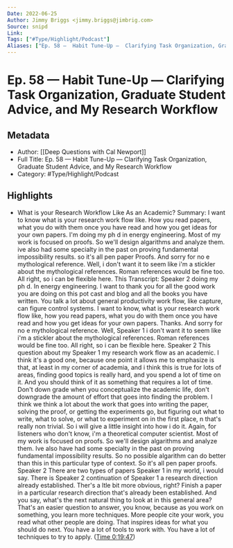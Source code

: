 ```yaml
---
Date: 2022-06-25
Author: Jimmy Briggs <jimmy.briggs@jimbrig.com>
Source: snipd
Link: 
Tags: ["#Type/Highlight/Podcast"]
Aliases: ["Ep. 58 —  Habit Tune-Up —  Clarifying Task Organization, Graduate Student Advice, and My Research Workflow", "Ep. 58 —  Habit Tune-Up —  Clarifying Task Organization, Graduate Student Advice, and My Research Workflow"]
---
```

# Ep. 58 —  Habit Tune-Up —  Clarifying Task Organization, Graduate Student Advice, and My Research Workflow

## Metadata
- Author: [[Deep Questions with Cal Newport]]
- Full Title: Ep. 58 —  Habit Tune-Up —  Clarifying Task Organization, Graduate Student Advice, and My Research Workflow
- Category: #Type/Highlight/Podcast

## Highlights
- What is your Research Workflow Like As an Academic?
  Summary:
  I want to know what is your research work flow like. How you read papers, what you do with them once you have read and how you get ideas for your own papers. I'm doing my ph d in energy engineering. Most of my work is focused on proofs. So we'll design algarithms and analyze them. ive also had some specialty in the past on proving fundamental impossibility results. so it's all pen paper Proofs. And sorry for no e mythological reference. Well, i don't want it to seem like i'm a stickler about the mythological references. Roman references would be fine too. All right, so i can be flexible here. This
  Transcript:
  Speaker 2
  doing my ph d. In energy engineering. I want to thank you for all the good work you are doing on this pot cast and blog and all the books you have written. You talk a lot about general productivity work flow, like capture, can figure control systems. I want to know, what is your research work flow like, how you read papers, what you do with them once you have read and how you get ideas for your own papers. Thanks. And sorry for no e mythological reference. Well,
  Speaker 1
  i don't want it to seem like i'm a stickler about the mythological references. Roman references would be fine too. All right, so i can be flexible here.
  Speaker 2
  This question about my
  Speaker 1
  my research work flow as an academic. I think it's a good one, because one point it allows me to emphasize is that, at least in my corner of academia, and i think this is true for lots of areas, finding good topics is really hard, and you spend a lot of time on it. And you should think of it as something that requires a lot of time. Don't down grade when you conceptualize the academic life, don't downgrade the amount of effort that goes into finding the problem. I think we think a lot about the work that goes into writing the paper, solving the proof, or getting the experiments go, but figuring out what to write, what to solve, or what to experiment on in the first place, n that's really non trivial. So i will give a little insight into how i do it. Again, for listeners who don't know, i'm a theoretical computer scientist. Most of my work is focused on proofs. So we'll design algarithms and analyze them. Ive also have had some specialty in the past on proving fundamental impossibility results. So no possible algarithm can do better than this in this particular type of context. So it's all pen paper proofs.
  Speaker 2
  There are two types of papers
  Speaker 1
  in my world, i would say. There is
  Speaker 2
  continuation of
  Speaker 1
  a research direction already established. Ther's a ltle bit more obvious, right? Finish a paper in a particular research direction that's already been established. And you say, what's the next natural thing to look at in this general area? That's an easier question to answer, you know, because as you work on something, you learn more techniques. More people cite your work, you read what other people are doing. That inspires ideas for what you should do next. You have a lot of tools to work with. You have a lot of techniques to try to apply. ([Time 0:19:47](https://share.snipd.com/snip/e55b36a6-ff0f-4156-816d-bfd2273e8029))
